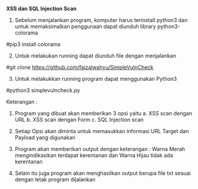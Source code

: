 **XSS dan SQL Injection Scan**

1. Sebelum menjalankan program, komputer harus terinstall python3 dan untuk memaksimalkan penggunaan dapat diunduh library python3-colorama

#pip3 install colorama

2. Untuk melakukan running dapat diunduh file dengan menjalankan 

#git clone https://github.com/faizalwahyu/SimpleVulnCheck

3. Untuk melakukkan running program dapat menggunakan Python3

#python3 simplevulncheck.py

Keterangan : 
1. Program yang dibuat akan memberikan 3 opsi yaitu
   a. XSS scan dengan URL
   b. XSS scan dengan Form
   c. SQL Injection scan

2. Setiap Opsi akan diminta untuk memasukkan informasi URL Target dan Payload yang digunakan

3. Program akan memberikan output dengan keterangan : Warna Merah mengindikasikan terdapat kerentanan dan Warna Hijau tidak ada kerentanan

4. Selain itu juga program akan menghasilkan output berupa file txt sesuai dengan letak program dijalankan
